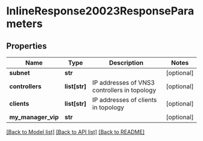 # InlineResponse20023ResponseParameters

## Properties
Name | Type | Description | Notes
------------ | ------------- | ------------- | -------------
**subnet** | **str** |  | [optional] 
**controllers** | **list[str]** | IP addresses of VNS3 controllers in topology | [optional] 
**clients** | **list[str]** | IP addresses of clients in topology | [optional] 
**my_manager_vip** | **str** |  | [optional] 

[[Back to Model list]](../README.md#documentation-for-models) [[Back to API list]](../README.md#documentation-for-api-endpoints) [[Back to README]](../README.md)


